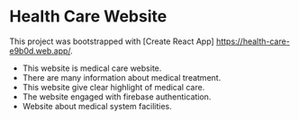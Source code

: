 # Health Care Website

This project was bootstrapped with [Create React App] https://health-care-e9b0d.web.app/.

- This website is medical care website.
- There are many information about medical treatment.
- This website give clear highlight of medical care.
- The website engaged with firebase authentication.
- Website about medical system facilities.
